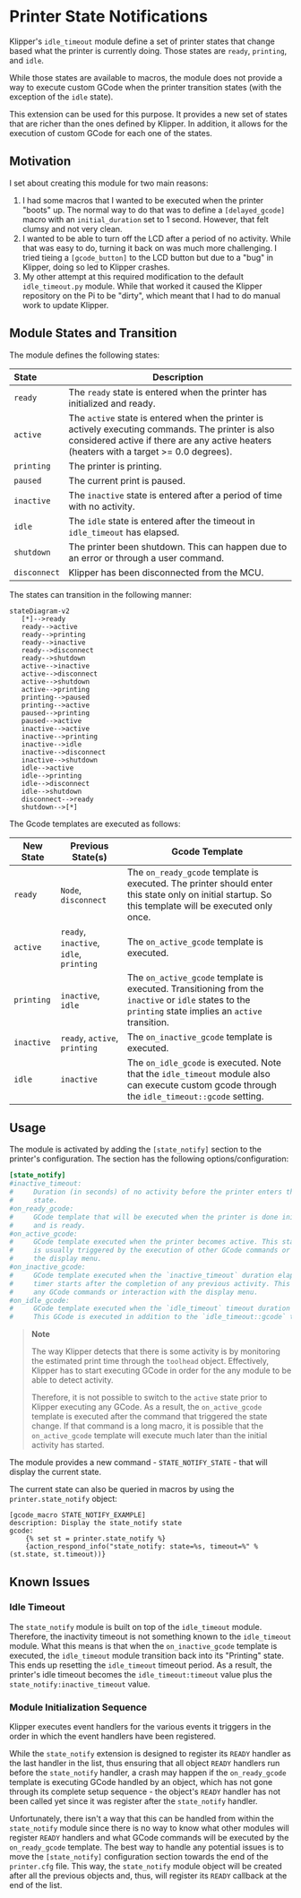 # Printer State Notifications
Klipper's `idle_timeout` module define a set of printer states that change based
what the printer is currently doing. Those states are `ready`, `printing`, and
`idle`.

While those states are available to macros, the module does not provide a way to
execute custom GCode when the printer transition states (with the exception of
the `idle` state).

This extension can be used for this purpose. It provides a new set of states that
are richer than the ones defined by Klipper. In addition, it allows for the
execution of custom GCode for each one of the states.

## Motivation
I set about creating this module for two main reasons:
1. I had some macros that I wanted to be executed when the printer "boots" up.
The normal way to do that was to define a `[delayed_gcode]` macro with an
`initial_duration` set to 1 second. However, that felt clumsy and not very clean.
2. I wanted to be able to turn off the LCD after a period of no activity. While
that was easy to do, turning it back on was much more challenging. I tried tieing
a `[gcode_button]` to the LCD button but due to a "bug" in Klipper, doing so led
to Klipper crashes.
3. My other attempt at this required modification to the default `idle_timeout.py`
module. While that worked it caused the Klipper repository on the Pi to be "dirty",
which meant that I had to do manual work to update Klipper.

## Module States and Transition
The module defines the following states:

| State | Description |
| :- | -- |
| `ready` | The `ready` state is entered when the printer has initialized and ready. |
| `active` | The `active` state is entered when the printer is actively executing commands. The printer is also considered active if there are any active heaters (heaters with a target >= 0.0 degrees). |
| `printing` | The printer is printing. |
| `paused` | The current print is paused. |
| `inactive` | The `inactive` state is entered after a period of time with no activity. |
| `idle` | The `idle` state is entered after the timeout in `idle_timeout` has elapsed. |
| `shutdown` | The printer been shutdown. This can happen due to an error or through a user command. |
| `disconnect` | Klipper has been disconnected from the MCU. |

The states can transition in the following manner:

```mermaid
stateDiagram-v2
   [*]-->ready
   ready-->active
   ready-->printing
   ready-->inactive
   ready-->disconnect
   ready-->shutdown
   active-->inactive
   active-->disconnect
   active-->shutdown
   active-->printing
   printing-->paused
   printing-->active
   paused-->printing
   paused-->active
   inactive-->active
   inactive-->printing
   inactive-->idle
   inactive-->disconnect
   inactive-->shutdown
   idle-->active
   idle-->printing
   idle-->disconnect
   idle-->shutdown
   disconnect-->ready
   shutdown-->[*]
```

The Gcode templates are executed as follows:

| New State | Previous State(s) | Gcode Template |
| -- | -- | -- |
| `ready` | `Node`, `disconnect` | The `on_ready_gcode` template is executed. The printer should enter this state only on initial startup. So this template will be executed only once.|
| `active` | `ready`, `inactive`, `idle`, `printing` | The `on_active_gcode` template is executed. |
| `printing` | `inactive`, `idle` | The `on_active_gcode` template is executed. Transitioning from the `inactive` or `idle` states to the `printing` state implies an `active` transition. |
| `inactive` | `ready`, `active`, `printing` | The `on_inactive_gcode` template is executed. |
| `idle` | `inactive` | The `on_idle_gcode` is executed. Note that the `idle_timeout` module also can execute custom gcode through the `idle_timeout::gcode` setting. |

## Usage
The module is activated by adding the `[state_notify]` section to the printer's
configuration. The section has the following options/configuration:

```ini
[state_notify]
#inactive_timeout:
#     Duration (in seconds) of no activity before the printer enters the `inactive`
#     state.
#on_ready_gcode:
#     GCode template that will be executed when the printer is done initializing
#     and is ready.
#on_active_gcode:
#     GCode template executed when the printer becomes active. This state switch
#     is usually triggered by the execution of other GCode commands or usage of
#     the display menu.
#on_inactive_gcode:
#     GCode template executed when the `inactive_timeout` duration elapses. The
#     timer starts after the completion of any previous activity. This includes
#     any GCode commands or interaction with the display menu.
#on_idle_gcode:
#     GCode template executed when the `idle_timeout` timeout duration elapses.
#     This GCode is executed in addition to the `idle_timeout::gcode` template.
```

> **Note**
>
> The way Klipper detects that there is some activity is by monitoring the
> estimated print time through the `toolhead` object. Effectively, Klipper has
> to start executing GCode in order for the any module to be able to detect
> activity.
>
> Therefore, it is not possible to switch to the `active` state prior to Klipper
> executing any GCode. As a result, the `on_active_gcode` template is executed
> after the command that triggered the state change. If that command is a long
> macro, it is possible that the `on_active_gcode` template will execute much
> later than the initial activity has started.

The module provides a new command - `STATE_NOTIFY_STATE` - that will display the
current state.

The current state can also be queried in macros by using the `printer.state_notify`
object:

```gcode
[gcode_macro STATE_NOTIFY_EXAMPLE]
description: Display the state_notify state
gcode:
    {% set st = printer.state_notify %}
    {action_respond_info("state_notify: state=%s, timeout=%" % (st.state, st.timeout))}
```

## Known Issues
### Idle Timeout 
The `state_notify` module is built on top of the `idle_timeout` module. Therefore, the
inactivity timeout is not something known to the `idle_timeout` module. What this means is
that when the `on_inactive_gcode` template is executed, the `idle_timeout` module transition
back into its "Printing" state. This ends up resetting the `idle_timeout` timeout period. As
a result, the printer's idle timeout becomes the `idle_timeout:timeout` value plus the
`state_notify:inactive_timeout` value.

### Module Initialization Sequence
Klipper executes event handlers for the various events it triggers in the order in which the
event handlers have been registered.

While the `state_notify` extension is designed to register its `READY` handler as the last
handler in the list, thus ensuring that all object `READY` handlers run before the
`state_notify` handler, a crash may happen if the `on_ready_gcode` template is executing
GCode handled by an object, which has not gone through its complete setup sequence -
the object's `READY` handler has not been called yet since it was register after the
`state_notify` handler.

Unfortunately, there isn't a way that this can be handled from within the `state_notify`
module since there is no way to know what other modules will register `READY` handlers and
what GCode commands will be executed by the `on_ready_gcode` template. The best way to
handle any potential issues is to move the `[state_notify]` configuration section towards
the end of the `printer.cfg` file. This way, the `state_notify` module object will be
created after all the previous objects and, thus, will register its `READY` callback at
the end of the list.